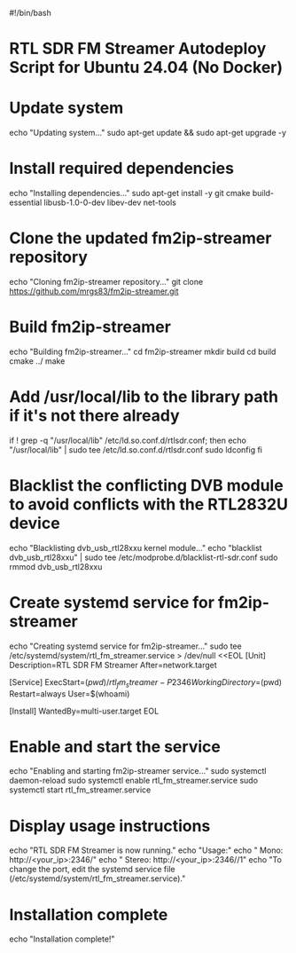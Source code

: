 #!/bin/bash

# RTL SDR FM Streamer Autodeploy Script for Ubuntu 24.04 (No Docker)

# Update system
echo "Updating system..."
sudo apt-get update && sudo apt-get upgrade -y

# Install required dependencies
echo "Installing dependencies..."
sudo apt-get install -y git cmake build-essential libusb-1.0-0-dev libev-dev net-tools

# Clone the updated fm2ip-streamer repository
echo "Cloning fm2ip-streamer repository..."
git clone https://github.com/mrgs83/fm2ip-streamer.git

# Build fm2ip-streamer
echo "Building fm2ip-streamer..."
cd fm2ip-streamer
mkdir build
cd build
cmake ../
make

# Add /usr/local/lib to the library path if it's not there already
if ! grep -q "/usr/local/lib" /etc/ld.so.conf.d/rtlsdr.conf; then
  echo "/usr/local/lib" | sudo tee /etc/ld.so.conf.d/rtlsdr.conf
  sudo ldconfig
fi

# Blacklist the conflicting DVB module to avoid conflicts with the RTL2832U device
echo "Blacklisting dvb_usb_rtl28xxu kernel module..."
echo "blacklist dvb_usb_rtl28xxu" | sudo tee /etc/modprobe.d/blacklist-rtl-sdr.conf
sudo rmmod dvb_usb_rtl28xxu

# Create systemd service for fm2ip-streamer
echo "Creating systemd service for fm2ip-streamer..."
sudo tee /etc/systemd/system/rtl_fm_streamer.service > /dev/null <<EOL
[Unit]
Description=RTL SDR FM Streamer
After=network.target

[Service]
ExecStart=$(pwd)/rtl_fm_streamer -P 2346
WorkingDirectory=$(pwd)
Restart=always
User=$(whoami)

[Install]
WantedBy=multi-user.target
EOL

# Enable and start the service
echo "Enabling and starting fm2ip-streamer service..."
sudo systemctl daemon-reload
sudo systemctl enable rtl_fm_streamer.service
sudo systemctl start rtl_fm_streamer.service

# Display usage instructions
echo "RTL SDR FM Streamer is now running."
echo "Usage:"
echo "  Mono: http://<your_ip>:2346/<FrequencyInHz>"
echo "  Stereo: http://<your_ip>:2346/<FrequencyInHz>/1"
echo "To change the port, edit the systemd service file (/etc/systemd/system/rtl_fm_streamer.service)."

# Installation complete
echo "Installation complete!"
